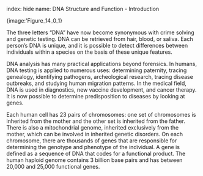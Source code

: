 index: hide
name: DNA Structure and Function - Introduction


{image:'Figure_14_0_1}
        

The three letters “DNA” have now become synonymous with crime solving and genetic testing. DNA can be retrieved from hair, blood, or saliva. Each person’s DNA is unique, and it is possible to detect differences between individuals within a species on the basis of these unique features.

DNA analysis has many practical applications beyond forensics. In humans, DNA testing is applied to numerous uses: determining paternity, tracing genealogy, identifying pathogens, archeological research, tracing disease outbreaks, and studying human migration patterns. In the medical field, DNA is used in diagnostics, new vaccine development, and cancer therapy. It is now possible to determine predisposition to diseases by looking at genes.

Each human cell has 23 pairs of chromosomes: one set of chromosomes is inherited from the mother and the other set is inherited from the father. There is also a mitochondrial genome, inherited exclusively from the mother, which can be involved in inherited genetic disorders. On each chromosome, there are thousands of genes that are responsible for determining the genotype and phenotype of the individual. A gene is defined as a sequence of DNA that codes for a functional product. The human haploid genome contains 3 billion base pairs and has between 20,000 and 25,000 functional genes.
